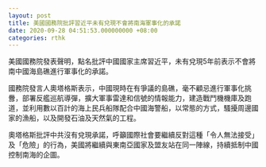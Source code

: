 ```yaml
---
layout: post
title: 美國國務院批評習近平未有兌現不會將南海軍事化的承諾
date: 2020-09-28 04:51:53.000000000 +08:00
categories: rthk
---
```


美國國務院發表聲明，點名批評中國國家主席習近平，未有兌現5年前表示不會將南中國海島礁進行軍事化的承諾。

國務院發言人奧塔格斯表示，中國現時在有爭議的島礁，毫不顧忌進行軍事化挑釁，部署反艦巡航導彈，擴大軍事雷達和信號的情報能力，建造戰鬥機機庫及跑道，並利用數以百計的海上民兵船隊配合中國海警船，以常態的方式，騷擾周邊國家的漁船，以及開發石油及天然氣的工程。

奧塔格斯批評中共沒有兌現承諾，呼籲國際社會要繼續反對這種「令人無法接受」及「危險」的行為，美國將繼續與東南亞國家及盟友站在同一陣線，持續抵制中國控制南海的企圖。
